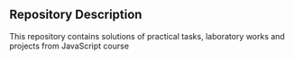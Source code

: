 ## Repository Description
This repository contains solutions of practical tasks, laboratory works and projects from JavaScript course
